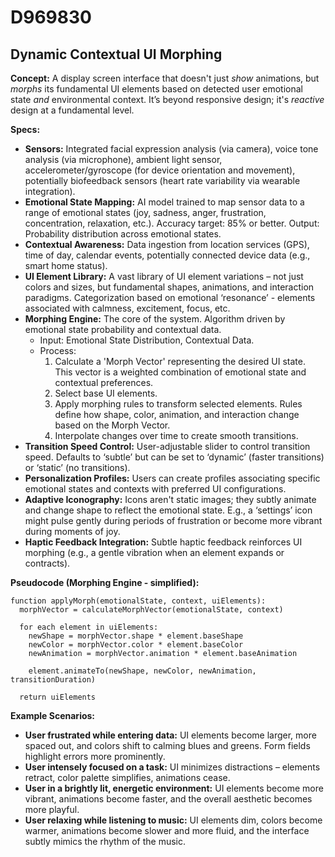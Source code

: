 # D969830

## Dynamic Contextual UI Morphing

**Concept:** A display screen interface that doesn't just *show* animations, but *morphs* its fundamental UI elements based on detected user emotional state *and* environmental context. It’s beyond responsive design; it's *reactive* design at a fundamental level.

**Specs:**

*   **Sensors:** Integrated facial expression analysis (via camera), voice tone analysis (via microphone), ambient light sensor, accelerometer/gyroscope (for device orientation and movement), potentially biofeedback sensors (heart rate variability via wearable integration).
*   **Emotional State Mapping:** AI model trained to map sensor data to a range of emotional states (joy, sadness, anger, frustration, concentration, relaxation, etc.).  Accuracy target: 85% or better.  Output: Probability distribution across emotional states.
*   **Contextual Awareness:**  Data ingestion from location services (GPS), time of day, calendar events, potentially connected device data (e.g., smart home status).
*   **UI Element Library:**  A vast library of UI element variations – not just colors and sizes, but fundamental shapes, animations, and interaction paradigms.  Categorization based on emotional ‘resonance’ - elements associated with calmness, excitement, focus, etc.
*   **Morphing Engine:**  The core of the system. Algorithm driven by emotional state probability and contextual data. 
    *   Input: Emotional State Distribution, Contextual Data.
    *   Process:  
        1.  Calculate a 'Morph Vector' representing the desired UI state.  This vector is a weighted combination of emotional state and contextual preferences.
        2.  Select base UI elements.
        3.  Apply morphing rules to transform selected elements.  Rules define how shape, color, animation, and interaction change based on the Morph Vector.
        4.  Interpolate changes over time to create smooth transitions.
*   **Transition Speed Control:** User-adjustable slider to control transition speed.  Defaults to ‘subtle’ but can be set to ‘dynamic’ (faster transitions) or ‘static’ (no transitions).
*   **Personalization Profiles:**  Users can create profiles associating specific emotional states and contexts with preferred UI configurations.
*   **Adaptive Iconography:**  Icons aren't static images; they subtly animate and change shape to reflect the emotional state. E.g., a ‘settings’ icon might pulse gently during periods of frustration or become more vibrant during moments of joy.
*   **Haptic Feedback Integration:** Subtle haptic feedback reinforces UI morphing (e.g., a gentle vibration when an element expands or contracts).

**Pseudocode (Morphing Engine - simplified):**

```
function applyMorph(emotionalState, context, uiElements):
  morphVector = calculateMorphVector(emotionalState, context)

  for each element in uiElements:
    newShape = morphVector.shape * element.baseShape
    newColor = morphVector.color * element.baseColor
    newAnimation = morphVector.animation * element.baseAnimation

    element.animateTo(newShape, newColor, newAnimation, transitionDuration)

  return uiElements
```

**Example Scenarios:**

*   **User frustrated while entering data:** UI elements become larger, more spaced out, and colors shift to calming blues and greens. Form fields highlight errors more prominently.
*   **User intensely focused on a task:** UI minimizes distractions – elements retract, color palette simplifies, animations cease.
*   **User in a brightly lit, energetic environment:** UI elements become more vibrant, animations become faster, and the overall aesthetic becomes more playful.
*   **User relaxing while listening to music:** UI elements dim, colors become warmer, animations become slower and more fluid, and the interface subtly mimics the rhythm of the music.